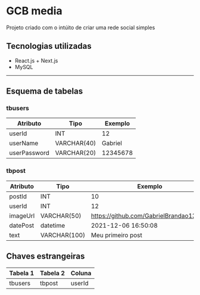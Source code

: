 # GCB media

Projeto criado com o intúito de criar uma rede social simples

## Tecnologias utilizadas

* React.js + Next.js
* MySQL
___
## Esquema de tabelas

### tbusers
Atributo | Tipo | Exemplo
-|-|-
userId | INT | 12
userName | VARCHAR(40) | Gabriel
userPassword | VARCHAR(20) | 12345678

### tbpost
Atributo | Tipo | Exemplo
-|-|-
postId | INT | 10
userId | INT | 12
imageUrl | VARCHAR(50) | https://github.com/GabrielBrandao13.png
datePost | datetime | 2021-12-06 16:50:08
text | VARCHAR(100) | Meu primeiro post

## Chaves estrangeiras

Tabela 1 | Tabela 2 | Coluna
-| -| -
tbusers | tbpost | userId

